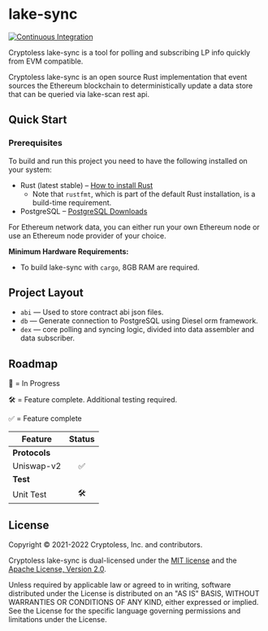 # lake-sync
[![ Continuous Integration](https://github.com/cryptoless/lake-sync/actions/workflows/ci.yml/badge.svg?branch=main)](https://github.com/cryptoless/lake-sync/actions/workflows/ci.yml)


Cryptoless lake-sync is a tool for polling and subscribing LP info quickly from EVM compatible.

Cryptoless lake-sync is an open source Rust implementation that event sources the Ethereum blockchain to deterministically update a data store that can be queried via lake-scan rest api.


## Quick Start

### Prerequisites

To build and run this project you need to have the following installed on your system:

- Rust (latest stable) – [How to install Rust](https://www.rust-lang.org/en-US/install.html)
  - Note that `rustfmt`, which is part of the default Rust installation, is a build-time requirement.
- PostgreSQL – [PostgreSQL Downloads](https://www.postgresql.org/download/)

For Ethereum network data, you can either run your own Ethereum node or use an Ethereum node provider of your choice.

**Minimum Hardware Requirements:**

- To build lake-sync with `cargo`, 8GB RAM are required.

## Project Layout

- `abi` — Used to store contract abi json files.
- `db` — Generate connection to PostgreSQL using Diesel orm framework.
- `dex` — core polling and syncing logic, divided into data assembler and data subscriber.

## Roadmap

🔨 = In Progress

🛠 = Feature complete. Additional testing required.

✅ = Feature complete


| Feature |  Status |
| ------- |  :------: |
| **Protocols** |    |
| Uniswap-v2 | ✅ |
| **Test** |     |
| Unit Test | 🛠 |


## License

Copyright &copy; 2021-2022 Cryptoless, Inc. and contributors.

Cryptoless lake-sync is dual-licensed under the [MIT license](LICENSE-MIT) and the [Apache License, Version 2.0](LICENSE-APACHE).

Unless required by applicable law or agreed to in writing, software distributed under the License is distributed on an "AS IS" BASIS, WITHOUT WARRANTIES OR CONDITIONS OF ANY KIND, either expressed or implied. See the License for the specific language governing permissions and limitations under the License.
